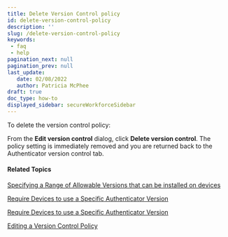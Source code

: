 ```yaml
---
title: Delete Version Control policy
id: delete-version-control-policy
description: ''
slug: /delete-version-control-policy
keywords: 
 - faq
 - help
pagination_next: null
pagination_prev: null
last_update: 
   date: 02/08/2022
   author: Patricia McPhee
draft: true
doc_type: how-to
displayed_sidebar: secureWorkforceSidebar
---  
```




To delete the version control policy:

From the **Edit version control** dialog, click **Delete version control**. The policy setting is immediately removed and you are returned back to the Authenticator version control tab.

#### Related Topics

[Specifying a Range of Allowable Versions that can be installed on devices](/docs/secure-work/workforce-settings/version-control/specifying-a-range-of-allowable-versions-that-can-be-installed-on-devices)

[Require Devices to use a Specific Authenticator Version](/docs/secure-work/workforce-settings/version-control/require-devices-to-use-a-specific-authenticator-version)

[Require Devices to use a Specific Authenticator Version ](/docs/secure-work/workforce-settings/version-control/require-devices-to-always-use-the-latest-authenticator-version)

[Editing a Version Control Policy](/docs/secure-work/workforce-settings/version-control/editing-a-version-control-policy)